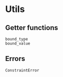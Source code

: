 # Utils

## Getter functions

```@docs
bound_type
bound_value
```

## Errors

```@docs
ConstraintError
```
